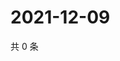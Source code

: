 # 2021-12-09

共 0 条

<!-- BEGIN WEIBO -->
<!-- 最后更新时间 Thu Dec 09 2021 00:21:54 GMT+0800 (China Standard Time) -->

<!-- END WEIBO -->
